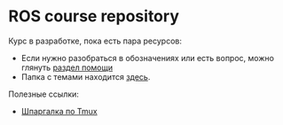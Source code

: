 # ROS course repository

Курс в разработке, пока есть пара ресурсов:
- Если нужно разобраться в обозначениях или есть вопрос, можно глянуть [раздел помощи](Topics/Help.md)
- Папка с темами находится [здесь](Topics).

Полезные ссылки:
- [Шпаргалка по Tmux](https://habr.com/post/327630/ )
